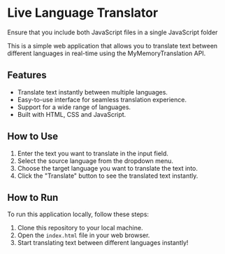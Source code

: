 # Live Language Translator

Ensure that you include both JavaScript files in a single JavaScript folder

This is a simple web application that allows you to translate text between different languages in real-time using the MyMemoryTranslation API.

## Features

- Translate text instantly between multiple languages.
- Easy-to-use interface for seamless translation experience.
- Support for a wide range of languages.
- Built with HTML, CSS and JavaScript.

## How to Use

1. Enter the text you want to translate in the input field.
2. Select the source language from the dropdown menu.
3. Choose the target language you want to translate the text into.
4. Click the "Translate" button to see the translated text instantly.


## How to Run

To run this application locally, follow these steps:

1. Clone this repository to your local machine.
2. Open the `index.html` file in your web browser.
3. Start translating text between different languages instantly!


